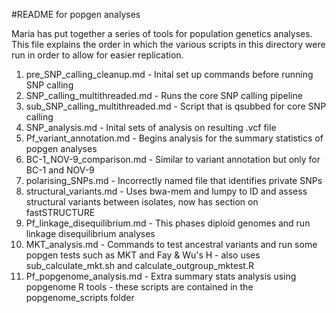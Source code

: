 #README for popgen analyses


Maria has put together a series of tools for population genetics analyses. This file explains the order in which the various scripts in this directory were run in order to allow for easier replication.

1. pre_SNP_calling_cleanup.md - Inital set up commands before running SNP calling
2. SNP_calling_multithreaded.md - Runs the core SNP calling pipeline
3. sub_SNP_calling_multithreaded.md - Script that is qsubbed for core SNP calling
4. SNP_analysis.md - Inital sets of analysis on resulting .vcf file
5. Pf_variant_annotation.md - Begins analysis for the summary statistics of popgen analyses
6. BC-1_NOV-9_comparison.md - Similar to variant annotation but only for BC-1 and NOV-9
7. polarising_SNPs.md - Incorrectly named file that identifies private SNPs
8. structural_variants.md - Uses bwa-mem and lumpy to ID and assess structural variants between isolates, now has section on fastSTRUCTURE
9. Pf_linkage_disequilibrium.md - This phases diploid genomes and run linkage disequilibrium analyses
10. MKT_analysis.md - Commands to test ancestral variants and run some popgen tests such as MKT and Fay & Wu's H - also uses sub_calculate_mkt.sh and calculate_outgroup_mktest.R
11. Pf_popgenome_analysis.md - Extra summary stats analysis using popgenome R tools - these scripts are contained in the popgenome_scripts folder

